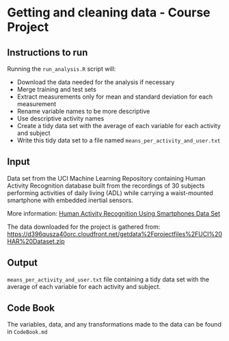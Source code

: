 # Getting and cleaning data - Course Project

## Instructions to run
Running the `run_analysis.R` script will:

- Download the data needed for the analysis if necessary
- Merge training and test sets
- Extract measurements only for mean and standard deviation for each measurement
- Rename variable names to be more descriptive
- Use descriptive activity names
- Create a tidy data set with the average of each variable for each activity and subject
- Write this tidy data set to a file named `means_per_activity_and_user.txt`

## Input
Data set from the UCI Machine Learning Repository containing Human Activity Recognition database built from the recordings of 30 subjects performing activities of daily living (ADL) while carrying a waist-mounted smartphone with embedded inertial sensors.

More information: [Human Activity Recognition Using Smartphones Data Set](http://archive.ics.uci.edu/ml/datasets/Human+Activity+Recognition+Using+Smartphones)

The data downloaded for the project is gathered from: https://d396qusza40orc.cloudfront.net/getdata%2Fprojectfiles%2FUCI%20HAR%20Dataset.zip

## Output
`means_per_activity_and_user.txt` file containing a tidy data set with the average of each variable for each activity and subject.

## Code Book
The variables, data, and any transformations made to the data can be found in `CodeBook.md`